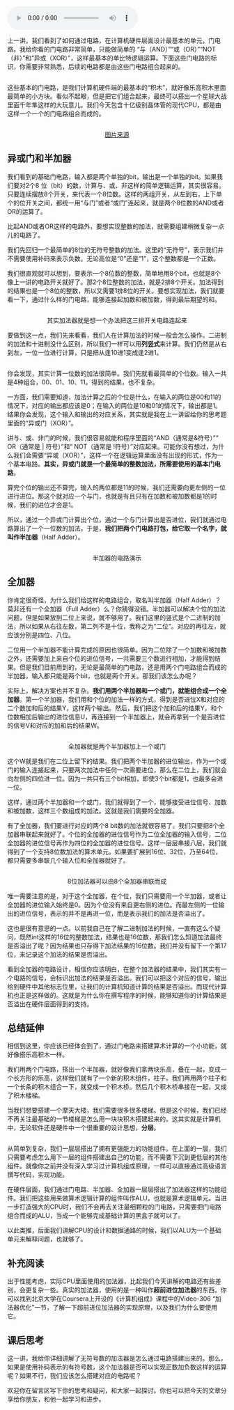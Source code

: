 <audio title="13 _ 加法器：如何像搭乐高一样搭电路（上）？" src="https://static001.geekbang.org/resource/audio/f0/e4/f0c2ab7ba1ca54add23e734341a65ce4.mp3" controls="controls"></audio> 
<p>上一讲，我们看到了如何通过电路，在计算机硬件层面设计最基本的单元，门电路。我给你看的门电路非常简单，只能做简单的 “与（AND）”“或（OR）”“NOT（非）”和“异或（XOR）”，这样最基本的单比特逻辑运算。下面这些门电路的标识，你需要非常熟悉，后续的电路都是由这些门电路组合起来的。</p><p><img src="https://static001.geekbang.org/resource/image/94/f6/94194480bcfd3b5366e4649ee80de4f6.jpg" alt=""></p><p>这些基本的门电路，是我们计算机硬件端的最基本的“积木”，就好像乐高积木里面最简单的小方块。看似不起眼，但是把它们组合起来，最终可以搭出一个星球大战里面千年隼这样的大玩意儿。我们今天包含十亿级别晶体管的现代CPU，都是由这样一个一个的门电路组合而成的。</p><p><img src="https://static001.geekbang.org/resource/image/2f/b7/2f20b26b1ed7f9d26c5a0858ad6770b7.jpg" alt=""></p><center><a href="https://www.flickr.com/photos/stickkim/7053151615/in/photolist-bKgffk-ogjPUr-bK5EB2-9KVuH1-cTubW1-fmT46W-fmCXpM-q4xNPg-ASbuvs-cTubiG-dzY1Ge-i9gZiN-cTuciQ-ijVpAw-aAnA68-fmCZvg-yfnA5X-zobNFw-jt28Zq-afa117-Av96ec-ntmgkW-rMD4KE-CgYrKU-L6YMgi-KgSyBJ-81yeEt-2s3w16-ReD2-VWSj-46LiG-cgy2zY-hLG2X1-aZZ6Rc-ac5vyy-21LNDAq-21vQ14P-46KYN-22NLSaf-q6QoLS-4BNrBP-4jY2Bj-nD232N-aYaGWX-XwJrFZ-569dUN-wYEBV5-cpHkWN-bazBbP-4BSGGJ">图片来源</a></center><h2>异或门和半加器</h2><p>我们看到的基础门电路，输入都是两个单独的bit，输出是一个单独的bit。如果我们要对2个8 位（bit）的数，计算与、或、非这样的简单逻辑运算，其实很容易。只要连续摆放8个开关，来代表一个8位数。这样的两组开关，从左到右，上下单个的位开关之间，都统一用“与门”或者“或门”连起来，就是两个8位数的AND或者OR的运算了。</p><p>比起AND或者OR这样的电路外，要想实现整数的加法，就需要组建稍微复杂一点儿的电路了。</p><p>我们先回归一个最简单的8位的无符号整数的加法。这里的“无符号”，表示我们并不需要使用补码来表示负数。无论高位是“0”还是“1”，这个整数都是一个正数。</p><!-- [[[read_end]]] --><p>我们很直观就可以想到，要表示一个8位数的整数，简单地用8个bit，也就是8个像上一讲的电路开关就好了。那2个8位整数的加法，就是2排8个开关。加法得到的结果也是一个8位的整数，所以又需要1排8位的开关。要想实现加法，我们就要看一下，通过什么样的门电路，能够连接起加数和被加数，得到最后期望的和。</p><p><img src="https://static001.geekbang.org/resource/image/28/66/281879883d285478b7771f576f4b3066.jpg" alt=""></p><center><span class="reference">其实加法器就是想一个办法把这三排开关电路连起来</span></center><p>要做到这一点，我们先来看看，我们人在计算加法的时候一般会怎么操作。二进制的加法和十进制没什么区别，所以我们一样可以用<strong>列竖式</strong>来计算。我们仍然是从右到左，一位一位进行计算，只是把从逢10进1变成逢2进1。</p><p><img src="https://static001.geekbang.org/resource/image/18/d1/1854b98fcac2c6bf4949ac5e2247d9d1.jpg" alt=""></p><p>你会发现，其实计算一位数的加法很简单。我们先就看最简单的个位数。输入一共是4种组合，00、01、10、11。得到的结果，也不复杂。</p><p>一方面，我们需要知道，加法计算之后的个位是什么，在输入的两位是00和11的情况下，对应的输出都应该是0；在输入的两位是10和01的情况下，输出都是1。结果你会发现，这个输入和输出的对应关系，其实就是我在上一讲留给你的思考题里面的“异或门（XOR）”。</p><p>讲与、或、非门的时候，我们很容易就能和程序里面的“AND（通常是&amp;符号）”“ OR（通常是 | 符号）”和“ NOT（通常是 !符号）”对应起来。可能你没有想过，为什么我们会需要“异或（XOR）”，这样一个在逻辑运算里面没有出现的形式，作为一个基本电路。<strong>其实，异或门就是一个最简单的整数加法，所需要使用的基本门电路</strong>。</p><p>算完个位的输出还不算完，输入的两位都是11的时候，我们还需要向更左侧的一位进行进位。那这个就对应一个与门，也就是有且只有在加数和被加数都是1的时候，我们的进位才会是1。</p><p>所以，通过一个异或门计算出个位，通过一个与门计算出是否进位，我们就通过电路算出了一个一位数的加法。于是，<strong>我们把两个门电路打包，给它取一个名字，就叫作半加器</strong>（Half Adder）。</p><p><img src="https://static001.geekbang.org/resource/image/58/1e/5860fd8c4ace079b40e66b9568d2b81e.jpg" alt=""></p><center><span class="reference">半加器的电路演示</span></center><h2>全加器</h2><p>你肯定很奇怪，为什么我们给这样的电路组合，取名叫半加器（Half Adder）？莫非还有一个全加器（Full Adder）么？你猜得没错。半加器可以解决个位的加法问题，但是如果放到二位上来说，就不够用了。我们这里的竖式是个二进制的加法，所以如果从右往左数，第二列不是十位，我称之为“二位”。对应的再往左，就应该分别是四位、八位。</p><p>二位用一个半加器不能计算完成的原因也很简单。因为二位除了一个加数和被加数之外，还需要加上来自个位的进位信号，一共需要三个数进行相加，才能得到结果。但是我们目前用到的，无论是最简单的门电路，还是用两个门电路组合而成的半加器，输入都只能是两个bit，也就是两个开关。那我们该怎么办呢？</p><p>实际上，解决方案也并不复杂。<strong>我们用两个半加器和一个或门，就能组合成一个全加器</strong>。第一个半加器，我们用和个位的加法一样的方式，得到是否进位X和对应的二个数加和后的结果Y，这样两个输出。然后，我们把这个加和后的结果Y，和个位数相加后输出的进位信息U，再连接到一个半加器上，就会再拿到一个是否进位的信号V和对应的加和后的结果W。</p><p><img src="https://static001.geekbang.org/resource/image/3f/2a/3f11f278ba8f24209a56fb3ee1ca9e2a.jpg" alt=""></p><center><span class="reference">全加器就是两个半加器加上一个或门</span></center><p>这个W就是我们在二位上留下的结果。我们把两个半加器的进位输出，作为一个或门的输入连接起来，只要两次加法中任何一次需要进位，那么在二位上，我们就会向左侧的四位进一位。因为一共只有三个bit相加，即使3个bit都是1，也最多会进一位。</p><p>这样，通过两个半加器和一个或门，我们就得到了一个，能够接受进位信号、加数和被加数，这样三个数组成的加法。这就是我们需要的全加器。</p><p>有了全加器，我们要进行对应的两个8 bit数的加法就很容易了。我们只要把8个全加器串联起来就好了。个位的全加器的进位信号作为二位全加器的输入信号，二位全加器的进位信号再作为四位的全加器的进位信号。这样一层层串接八层，我们就得到了一个支持8位数加法的算术单元。如果要扩展到16位、32位，乃至64位，都只需要多串联几个输入位和全加器就好了。</p><p><img src="https://static001.geekbang.org/resource/image/68/a1/68cd38910f526c149d232720b82b6ca1.jpeg" alt=""></p><center><span class="reference">8位加法器可以由8个全加器串联而成</span></center><p>唯一需要注意的是，对于这个全加器，在个位，我们只需要用一个半加器，或者让全加器的进位输入始终是0。因为个位没有来自更右侧的进位。而最左侧的一位输出的进位信号，表示的并不是再进一位，而是表示我们的加法是否溢出了。</p><p>这也是很有意思的一点。以前我自己在了解二进制加法的时候，一直有这么个疑问，既然int这样的16位的整数加法，结果也是16位数，那我们怎么知道加法最终是否溢出了呢？因为结果也只存得下加法结果的16位数。我们并没有留下一个第17位，来记录这个加法的结果是否溢出。</p><p>看到全加器的电路设计，相信你应该明白，在整个加法器的结果中，我们其实有一个电路的信号，会标识出加法的结果是否溢出。我们可以把这个对应的信号，输出给到硬件中其他标志位里，让我们的计算机知道计算的结果是否溢出。而现代计算机也正是这样做的。这就是为什么你在撰写程序的时候，能够知道你的计算结果是否溢出在硬件层面得到的支持。</p><h2>总结延伸</h2><p>相信到这里，你应该已经体会到了，通过门电路来搭建算术计算的一个小功能，就好像搭乐高积木一样。</p><p>我们用两个门电路，搭出一个半加器，就好像我们拿两块乐高，叠在一起，变成一个长方形的乐高，这样我们就有了一个新的积木组件，柱子。我们再用两个柱子和一个长条的积木组合一下，就变成一个积木桥。然后几个积木桥串接在一起，又成了积木楼梯。</p><p>当我们想要搭建一个摩天大楼，我们需要很多很多楼梯。但是这个时候，我们已经不再关注最基础的一节楼梯是怎么用一块块积木搭建起来的。这其实就是计算机中，无论软件还是硬件中一个很重要的设计思想，<strong>分层</strong>。</p><p><img src="https://static001.geekbang.org/resource/image/8a/94/8a7740f698236fda4e5f900d88fdf194.jpg" alt=""></p><p>从简单到复杂，我们一层层搭出了拥有更强能力的功能组件。在上面的一层，我们只需要考虑怎么用下一层的组件搭建出自己的功能，而不需要下沉到更低层的其他组件。就像你之前并没有深入学习过计算机组成原理，一样可以直接通过高级语言撰写代码，实现功能。</p><p>在硬件层面，我们通过门电路、半加器、全加器一层层搭出了加法器这样的功能组件。我们把这些用来做算术逻辑计算的组件叫作ALU，也就是算术逻辑单元。当进一步打造强大的CPU时，我们不会再去关注最细颗粒的门电路，只需要把门电路组合而成的ALU，当成一个能够完成基础计算的黑盒子就可以了。</p><p>以此类推，后面我们讲解CPU的设计和数据通路的时候，我们以ALU为一个基础单元来解释问题，也就够了。</p><h2>补充阅读</h2><p>出于性能考虑，实际CPU里面使用的加法器，比起我们今天讲解的电路还有些差别，会更复杂一些。真实的加法器，使用的是一种叫作<strong>超前进位加法器</strong>的东西。你可以找到北京大学在Coursera上开设的《计算机组成》课程中的Video-306 “加法器优化”一节，了解一下超前进位加法器的实现原理，以及我们为什么要使用它。</p><h2>课后思考</h2><p>这一讲，我给你详细讲解了无符号数的加法器是怎么通过电路搭建出来的。那么，如果是使用补码表示的有符号数，这个加法器是否可以实现正数加负数这样的运算呢？如果不行，我们应该怎么搭建对应的电路呢？</p><p>欢迎你在留言区写下你的思考和疑问，和大家一起探讨。你也可以把今天的文章分享给你朋友，和他一起学习和进步。</p><p></p>